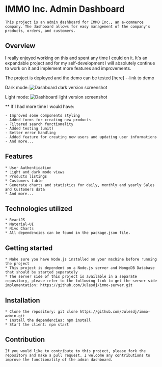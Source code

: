 # IMMO Inc. Admin Dashboard

    This project is an admin dashboard for IMMO Inc., an e-commerce company. The dashboard allows for easy management of the company's products, orders, and customers.

## Overview

I really enjoyed working on this and spent any time I could on it. It's an expandable project and for my self-development I will absolutely continue to work on it and implement more features and improvements.

The project is deployed and the demo can be tested [here] --link to demo

Dark mode:
![Dashboard dark version screenshot]('./../public/screenshot-dark-mode.png')

Light mode:
![Dashboard light version screenshot]('./../public/screenshot-light-mode.png')

\*\* If I had more time I would have:

    - Improved some components styling
    - Added forms for creating new products
    - Filtered search functionality
    - Added testing (unit)
    - Better error handling
    - Added feature for creating new users and updating user informations
    - And more...

## Features

    * User Authentication
    * Light and dark mode views
    * Products listings
    * Customers table
    * Generate charts and statistics for daily, monthly and yearly Sales and Customers data
    * And more...

## Technologies utilized

    * ReactJS
    * Material-UI
    * Nivo Charts
    * All dependencies can be found in the package.json file.

## Getting started

    * Make sure you have Node.js installed on your machine before running the project
    * This project is dependent on a Node.js server and MongoDB Database that should be started separately
    * The server side of this project is available in a separate repository, please refer to the following link to get the server side implementation: https://github.com/Julesdj/immo-server.git

## Installation

    * Clone the repository: git clone https://github.com/Julesdj/immo-admin.git
    * Install the dependencies: npm install
    * Start the client: npm start

## Contribution

    If you would like to contribute to this project, please fork the repository and make a pull request. I welcome any contributions to improve the functionality of the admin dashboard.
